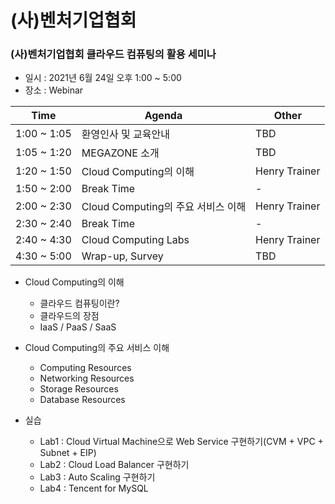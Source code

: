 # (사)벤처기업협회
### (사)벤처기업협회 클라우드 컴퓨팅의 활용 세미나
- 일시 : 2021년 6월 24일 오후 1:00 ~ 5:00
- 장소 : Webinar

|Time | Agenda | Other |
|-----| -------| ------|
|1:00 ~ 1:05 | 환영인사 및 교육안내 | TBD |
|1:05 ~ 1:20 | MEGAZONE 소개 | TBD |
|1:20 ~ 1:50 | Cloud Computing의 이해 | Henry Trainer |
|1:50 ~ 2:00 | Break Time | - |
|2:00 ~ 2:30 | Cloud Computing의 주요 서비스 이해 | Henry Trainer |
|2:30 ~ 2:40 | Break Time | - |
|2:40 ~ 4:30 | Cloud Computing Labs | Henry Trainer |
|4:30 ~ 5:00 | Wrap-up, Survey | TBD |

- Cloud Computing의 이해
  - 클라우드 컴퓨팅이란?
  - 클라우드의 장점
  - IaaS / PaaS / SaaS

- Cloud Computing의 주요 서비스 이해
  - Computing Resources
  - Networking Resources
  - Storage Resources
  - Database Resources
 
- 실습
  - Lab1 : Cloud Virtual Machine으로 Web Service 구현하기(CVM + VPC + Subnet + EIP)
  - Lab2 : Cloud Load Balancer 구현하기
  - Lab3 : Auto Scaling 구현하기
  - Lab4 : Tencent for MySQL
